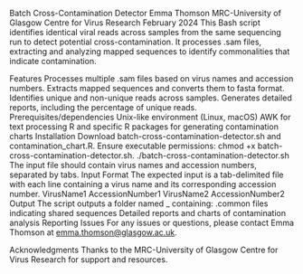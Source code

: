 Batch Cross-Contamination Detector
Emma Thomson
MRC-University of Glasgow Centre for Virus Research
February 2024
This Bash script identifies identical viral reads across samples from the same sequencing run to detect potential cross-contamination. It processes .sam files, extracting and analyzing mapped sequences to identify commonalities that indicate contamination.

Features
Processes multiple .sam files based on virus names and accession numbers.
Extracts mapped sequences and converts them to fasta format.
Identifies unique and non-unique reads across samples.
Generates detailed reports, including the percentage of unique reads.
Prerequisites/dependencies
Unix-like environment (Linux, macOS)
AWK for text processing
R and specific R packages for generating contamination charts
Installation
Download batch-cross-contamination-detector.sh and contamination_chart.R.
Ensure executable permissions: chmod +x batch-cross-contamination-detector.sh.
./batch-cross-contamination-detector.sh <tab-delimited-filename>
The input file should contain virus names and accession numbers, separated by tabs.
Input Format
The expected input is a tab-delimited file with each line containing a virus name and its corresponding accession number.
VirusName1    AccessionNumber1
VirusName2    AccessionNumber2
Output
The script outputs a folder named <VirusName>_<AccessionNumber> containing: .common files indicating shared sequences
Detailed reports and charts of contamination analysis
Reporting Issues
For any issues or questions, please contact Emma Thomson at emma.thomson@glasgow.ac.uk.

Acknowledgments
Thanks to the MRC-University of Glasgow Centre for Virus Research for support and resources.


